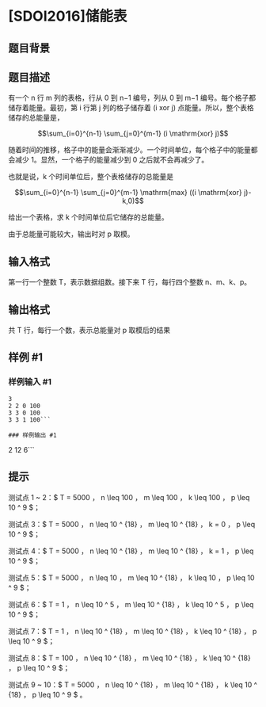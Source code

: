 # [SDOI2016]储能表

## 题目背景



## 题目描述

有一个 n 行 m 列的表格，行从 0 到 n−1 编号，列从 0 到 m−1 编号。每个格子都储存着能量。最初，第 i 行第 j 列的格子储存着 (i xor j) 点能量。所以，整个表格储存的总能量是，

$$\sum_{i=0}^{n-1} \sum_{j=0}^{m-1} (i \mathrm{xor} j)$$

随着时间的推移，格子中的能量会渐渐减少。一个时间单位，每个格子中的能量都会减少 1。显然，一个格子的能量减少到 0 之后就不会再减少了。

也就是说，k 个时间单位后，整个表格储存的总能量是

$$\sum_{i=0}^{n-1} \sum_{j=0}^{m-1} \mathrm{max} ((i \mathrm{xor} j)-k,0)$$


给出一个表格，求 k 个时间单位后它储存的总能量。

由于总能量可能较大，输出时对 p 取模。


## 输入格式

第一行一个整数 T，表示数据组数。接下来 T 行，每行四个整数 n、m、k、p。


## 输出格式

共 T 行，每行一个数，表示总能量对 p 取模后的结果


## 样例 #1

### 样例输入 #1
```
3
2 2 0 100
3 3 0 100
3 3 1 100```

### 样例输出 #1

```
2
12
6```

## 提示

测试点 1 ~ 2：$ T = 5000 $，$ n \leq 100 $，$ m \leq 100 $，$ k \leq 100 $，$ p \leq 10 ^ 9  $；

测试点 3：$ T = 5000 $，$ n \leq 10 ^ {18}  $，$ m \leq 10 ^ {18}  $，$ k = 0 $，$ p \leq 10 ^ 9  $；

测试点 4：$ T = 5000 $，$ n \leq 10 ^ {18}  $，$ m \leq 10 ^ {18}  $，$ k = 1 $，$ p \leq 10 ^ 9  $；

测试点 5：$ T = 5000 $，$ n \leq 10 $，$ m \leq 10 ^ {18}  $，$ k \leq 10 $，$ p \leq 10 ^ 9  $；

测试点 6：$ T = 1 $，$ n \leq 10 ^ 5  $，$ m \leq 10 ^ {18}  $，$ k \leq 10 ^ 5  $，$ p \leq 10 ^ 9  $；

测试点 7：$ T = 1 $，$ n \leq 10 ^ {18}  $，$ m \leq 10 ^ {18}  $，$ k \leq 10 ^ {18}  $，$ p \leq 10 ^ 9  $；

测试点 8：$ T = 100 $，$ n \leq 10 ^ {18}  $，$ m \leq 10 ^ {18}  $，$ k \leq 10 ^ {18}  $，$ p \leq 10 ^ 9  $；

测试点 9 ~ 10：$ T = 5000 $，$ n \leq 10 ^ {18}  $，$ m \leq 10 ^ {18}  $，$ k \leq 10 ^ {18}  $，$ p \leq 10 ^ 9 $ 。


